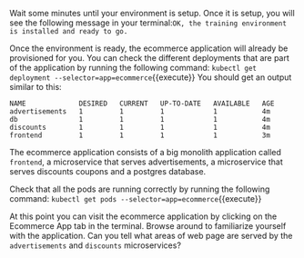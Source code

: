 Wait some minutes until your environment is setup. Once it is setup, you will see the following message in your terminal:`OK, the training environment is installed and ready to go.`

Once the environment is ready, the ecommerce application will already be provisioned for you. You can check the different deployments that are part of the application by running the following command: `kubectl get deployment --selector=app=ecommerce`{{execute}} You should get an output similar to this:

```
NAME             DESIRED   CURRENT   UP-TO-DATE   AVAILABLE   AGE
advertisements   1         1         1            1           4m
db               1         1         1            1           4m
discounts        1         1         1            1           4m
frontend         1         1         1            1           3m
```

The ecommerce application consists of a big monolith application called `frontend`, a microservice that serves advertisements, a microservice that serves discounts coupons and a postgres database.

Check that all the pods are running correctly by running the following command: `kubectl get pods --selector=app=ecommerce`{{execute}}

At this point you can visit the ecommerce application by clicking on the Ecommerce App tab in the terminal. Browse around to familiarize yourself with the application. Can you tell what areas of web page are served by the `advertisements` and `discounts` microservices?